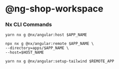 # @ng-shop-workspace

### Nx CLI Commands

```shell
yarn nx g @nx/angular:host $APP_NAME

npx nx g @nx/angular:remote $APP_NAME \
--directory=apps/$APP_NAME \
--host=$HOST_NAME

yarn nx g @nx/angular:setup-tailwind $REMOTE_APP
```
